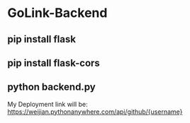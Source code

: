 # GoLink-Backend
## pip install flask
## pip install flask-cors
## python backend.py
My Deployment link will be: 
https://weijian.pythonanywhere.com/api/github/{username}
